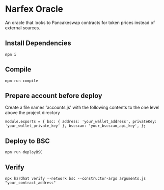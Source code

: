 # Narfex Oracle

An oracle that looks to Pancakeswap contracts for token prices instead of external sources.

## Install Dependencies

`npm i`

## Compile

`npm run compile`

## Prepare account before deploy

Create a file names 'accounts.js' with the following contents
to the one level above the project directory

`
module.exports = {
	bsc: {
		address: 'your_wallet_address',
		privateKey: 'your_wallet_private_key'
	},
	bscscan: 'your_bscscan_api_key',
};
`

## Deploy to BSC

`npm run deployBSC`

## Verify

`npx hardhat verify --network bsc --constructor-args arguments.js "your_contract_address"`
